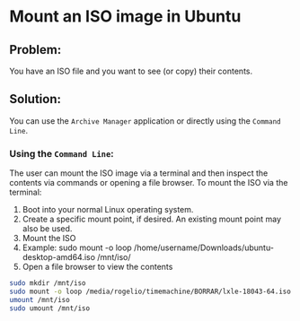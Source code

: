 # Mount an ISO image in Ubuntu

## Problem:
You have an ISO file and you want to see (or copy) their contents.

## Solution:
You can use the ```Archive Manager``` application or directly using the ```Command Line```.

### Using the ```Command Line```:

The user can mount the ISO image via a terminal and then inspect the contents via commands or opening a file browser. To mount the ISO via the terminal:

1. Boot into your normal Linux operating system.
1. Create a specific mount point, if desired. An existing mount point may also be used.
1. Mount the ISO
  1. Example: sudo mount -o loop /home/username/Downloads/ubuntu-desktop-amd64.iso /mnt/iso/ 
1. Open a file browser to view the contents

```bash
sudo mkdir /mnt/iso 
sudo mount -o loop /media/rogelio/timemachine/BORRAR/lxle-18043-64.iso /mnt/iso/
umount /mnt/iso 
sudo umount /mnt/iso
```
